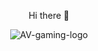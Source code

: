 <p align="center">Hi there 👋</p>
<p align="center">
 <img src="https://i.ibb.co/m91rVX0/AV-gaming-logo.png" alt="AV-gaming-logo" border="0">
</p>


<!--
**lucasbrsa/lucasbrsa** is a ✨ _special_ ✨ repository because its `README.md` (this file) appears on your GitHub profile.

Here are some ideas to get you started:

- 🔭 I’m currently working on ...
- 🌱 I’m currently learning ...
- 👯 I’m looking to collaborate on ...
- 🤔 I’m looking for help with ...
- 💬 Ask me about ...
- 📫 How to reach me: ...
- 😄 Pronouns: ...
- ⚡ Fun fact: ...
-->
